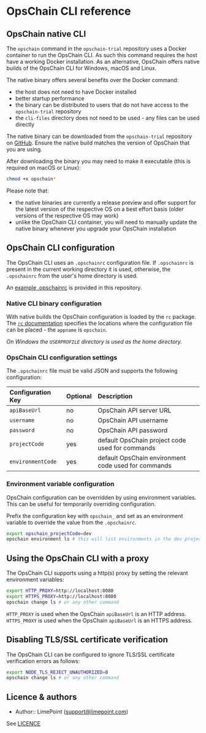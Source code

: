 # OpsChain CLI reference

## OpsChain native CLI

The `opschain` command in the `opschain-trial` repository uses a Docker container to run the OpsChain CLI. As such this command requires the host have a working Docker installation. As an alternative, OpsChain offers native builds of the OpsChain CLI for Windows, macOS and Linux.

The native binary offers several benefits over the Docker command:

- the host does not need to have Docker installed
- better startup performance
- the binary can be distributed to users that do not have access to the `opschain-trial` repository
- the `cli-files` directory does not need to be used - any files can be used directly

The native binary can be downloaded from the `opschain-trial` repository on [GitHub](https://github.com/LimePoint/opschain-trial/releases). Ensure the native build matches the version of OpsChain that you are using.

After downloading the binary you may need to make it executable (this is required on macOS or Linux):

```bash
chmod +x opschain*
```

Please note that:

- the native binaries are currently a release preview and offer support for the latest version of the respective OS on a best effort basis (older versions of the respective OS may work)
- unlike the OpsChain CLI container, you will need to manually update the native binary whenever you upgrade your OpsChain installation

## OpsChain CLI configuration

The OpsChain CLI uses an `.opschainrc` configuration file. If `.opschainrc` is present in the current working directory it is used, otherwise, the `.opschainrc` from the user's home directory is used.

An [example .opschainrc](../../.opschainrc.example) is provided in this repository.

### Native CLI binary configuration

With native builds the OpsChain configuration is loaded by the `rc` package. The [`rc` documentation](https://www.npmjs.com/package/rc#standards) specifies the locations where the configuration file can be placed - the `appname` is `opschain`.

_On Windows the `USERPROFILE` directory is used as the home directory._

### OpsChain CLI configuration settings

The `.opschainrc` file must be valid JSON and supports the following configuration:

Configuration Key | Optional | Description
:---------------- | :------- | :--------------------------------------------------
`apiBaseUrl`      | no       | OpsChain API server URL
`username`        | no       | OpsChain API username
`password`        | no       | OpsChain API password
`projectCode`     | yes      | default OpsChain project code used for commands
`environmentCode` | yes      | default OpsChain environment code used for commands

### Environment variable configuration

OpsChain configuration can be overridden by using environment variables. This can be useful for temporarily overriding configuration.

Prefix the configuration key with `opschain_` and set as an environment variable to override the value from the `.opschainrc`.

```bash
export opschain_projectCode=dev
opschain environment ls # this will list environments in the dev project without prompting
```

## Using the OpsChain CLI with a proxy

The OpsChain CLI supports using a http(s) proxy by setting the relevant environment variables:

```bash
export HTTP_PROXY=http://localhost:8080
export HTTPS_PROXY=http://localhost:8080
opschain change ls # or any other command
```

`HTTP_PROXY` is used when the OpsChain `apiBaseUrl` is an HTTP address. `HTTPS_PROXY` is used when the OpsChain `apiBaseUrl` is an HTTPS address.

## Disabling TLS/SSL certificate verification

The OpsChain CLI can be configured to ignore TLS/SSL certificate verification errors as follows:

```bash
export NODE_TLS_REJECT_UNAUTHORIZED=0
opschain change ls # or any other command
```

## Licence & authors

- Author:: LimePoint (support@limepoint.com)

See [LICENCE](../../LICENCE)
